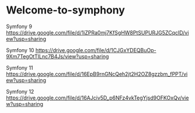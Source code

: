 # Welcome-to-symphony

Symfony 9
  https://drive.google.com/file/d/1iZPRa0mj7KfSgHW8PtSUPURJG5ZCqcID/view?usp=sharing


Symfony 10 
  https://drive.google.com/file/d/1CJGxYDEQBuOp-9Xm7TegOtTILnc7B4Js/view?usp=sharing
  
  
Symfony 11
  https://drive.google.com/file/d/16EpB9rnGNcQeh2jt2H2OZ8gzzbm_fPPT/view?usp=sharing

Symfony 12
  https://drive.google.com/file/d/16AJciv5D_p6NFz4vkTegYjsd9OFKOxQv/view?usp=sharing

